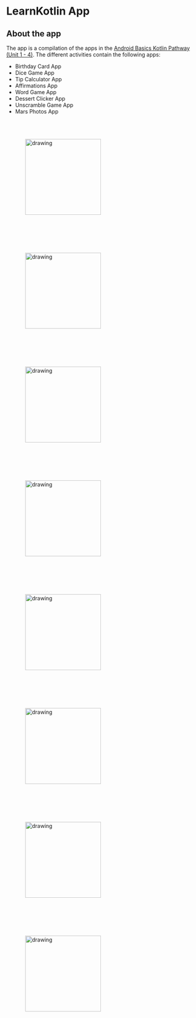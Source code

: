 # LearnKotlin App 

## About the app
The app is a compilation of the apps in the [Android Basics Kotlin Pathway (Unit 1 - 4)](https://developer.android.com/courses/pathways/android-basics-kotlin-one). 
The different activities contain the following apps:
- Birthday Card App
- Dice Game App
- Tip Calculator App
- Affirmations App
- Word Game App
- Dessert Clicker App
- Unscramble Game App
- Mars Photos App

<img src="https://github.com/HimeshNayak/Learn-Kotlin/blob/master/screenshots/birthday.png" alt="drawing" style="width:200px;margin:50px;"/>
<img src="https://github.com/HimeshNayak/Learn-Kotlin/blob/master/screenshots/dice.png" alt="drawing" style="width:200px;margin:50px;"/>
<img src="https://github.com/HimeshNayak/Learn-Kotlin/blob/master/screenshots/tipApp.png" alt="drawing" style="width:200px;margin:50px;"/>
<img src="https://github.com/HimeshNayak/Learn-Kotlin/blob/master/screenshots/affirmations.png" alt="drawing" style="width:200px;margin:50px;"/>
<img src="https://github.com/HimeshNayak/Learn-Kotlin/blob/master/screenshots/wordApp.png" alt="drawing" style="width:200px;margin:50px;"/>
<img src="https://github.com/HimeshNayak/Learn-Kotlin/blob/master/screenshots/cupcake.png" alt="drawing" style="width:200px;margin:50px;"/>
<img src="https://github.com/HimeshNayak/Learn-Kotlin/blob/master/screenshots/unscramble.png" alt="drawing" style="width:200px;margin:50px;"/>
<img src="https://github.com/HimeshNayak/Learn-Kotlin/blob/master/screenshots/marsPhotos.png" alt="drawing" style="width:200px;margin:50px;"/>

<!-- ![Birthday App](https://github.com/HimeshNayak/Learn-Kotlin/blob/master/screenshots/birthday.png)
![Dice App](https://github.com/HimeshNayak/Learn-Kotlin/blob/master/screenshots/dice.png)
![Tip App](https://github.com/HimeshNayak/Learn-Kotlin/blob/master/screenshots/tipApp.png)
![Affirmations App](https://github.com/HimeshNayak/Learn-Kotlin/blob/master/screenshots/affirmations.png)
![Word App](https://github.com/HimeshNayak/Learn-Kotlin/blob/master/screenshots/wordApp.png)
![DessertClicker App](https://github.com/HimeshNayak/Learn-Kotlin/blob/master/screenshots/cupcake.png)
![Unscramble App](https://github.com/HimeshNayak/Learn-Kotlin/blob/master/screenshots/unscramble.png)
![Mars Photos App](https://github.com/HimeshNayak/Learn-Kotlin/blob/master/screenshots/marsPhotos.png) -->
